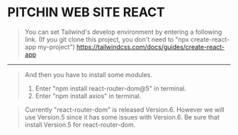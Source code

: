 PITCHIN WEB SITE REACT
======================

>You can set Tailwind's develop environment by entering a following link.
>(If you git clone this project, you don't need to "npx create-react-app my-project")
><https://tailwindcss.com/docs/guides/create-react-app>
* * *
>And then you have to install some modules.
>1. Enter "npm install react-router-dom@5" in terminal.
>2. Enter "npm install axios" in terminal.

>Currently "react-router-dom" is released Version.6.
>However we will use Version.5 since it has some issues with Version.6.
>Be sure that install Version.5 for react-router-dom.
>

